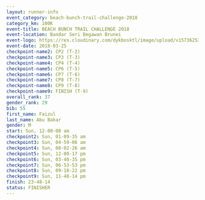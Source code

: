 ```yaml
---
layout: runner-info 
event_category: beach-bunch-trail-challenge-2018 
category_km: 100K 
event-title: BEACH BUNCH TRAIL CHALLENGE 2018 
event-location: Bandar Seri Begawan Brunei 
event-logo: https://res.cloudinary.com/dykbosktl/image/upload/v1573625354/Logo/Logo_qug4sc.jpg 
event-date: 2018-03-25 
checkpoint-name2: CP2 (T-2) 
checkpoint-name3: CP3 (T-3) 
checkpoint-name4: CP4 (T-4) 
checkpoint-name5: CP6 (T-5) 
checkpoint-name6: CP7 (T-6) 
checkpoint-name7: CP8 (T-7) 
checkpoint-name8: CP9 (T-8) 
checkpoint-name9: FINISH (T-9) 
overall_rank: 37
gender_rank: 29
bib: 55
first_name: Faizul
last_name: Abu Bakar
gender: M
start: Sun, 12-00-00 am
checkpoint2: Sun, 01-09-35 am
checkpoint3: Sun, 04-59-06 am
checkpoint4: Sun, 08-02-26 am
checkpoint5: Sun, 12-00-17 pm
checkpoint6: Sun, 03-40-35 pm
checkpoint7: Sun, 06-53-53 pm
checkpoint8: Sun, 09-18-22 pm
checkpoint9: Sun, 11-48-14 pm
finish: 23-48-14
status: FINISHER
---
```

